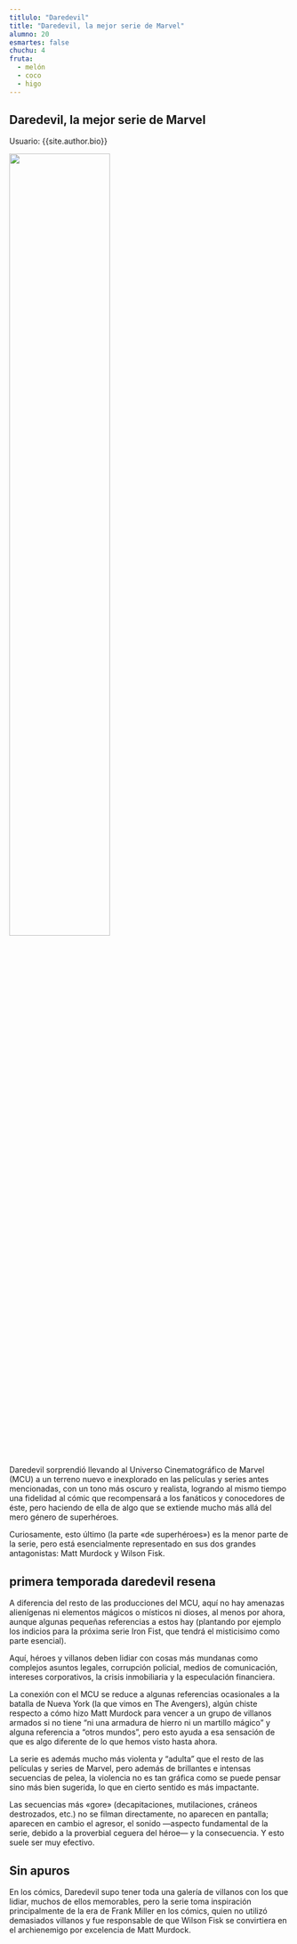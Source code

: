 ```yaml
---
titlulo: "Daredevil"
title: "Daredevil, la mejor serie de Marvel"
alumno: 20
esmartes: false
chuchu: 4
fruta:
  - melón
  - coco
  - higo
---
```

## Daredevil, la mejor serie de Marvel

Usuario: {{site.author.bio}}

<img 
src="https://www.latercera.com/resizer/n3jXtTiAWEbVG0Rmpp9C9kd_Kvw=/900x600/smart/arc-anglerfish-arc2-prod-copesa.s3.amazonaws.com/public/NIEEX4Z3BRG6RNMXZ5BEIPBPRE.jpg"  
width="60%" 
/>



<p>
Daredevil sorprendió llevando al Universo Cinematográfico de Marvel (MCU) a un terreno nuevo e inexplorado en las películas y series antes mencionadas, con un tono más oscuro y realista, logrando al mismo tiempo una fidelidad al cómic que recompensará a los fanáticos y conocedores de éste, pero haciendo de ella de algo que se extiende mucho más allá del mero género de superhéroes.
</p>
<p>
Curiosamente, esto último (la parte «de superhéroes») es la menor parte de la serie, pero está esencialmente representado en sus dos grandes antagonistas: Matt Murdock y Wilson Fisk.
</p>
<h2>
primera temporada daredevil resena 
</h2>
<p>
A diferencia del resto de las producciones del MCU, aquí no hay amenazas alienígenas ni elementos mágicos o místicos ni dioses, al menos por ahora, aunque algunas pequeñas referencias a estos hay (plantando por ejemplo los indicios para la próxima serie Iron Fist, que tendrá el misticisimo como parte esencial).
</p>
<p>


Aquí, héroes y villanos deben lidiar con cosas más mundanas como complejos asuntos legales, corrupción policial, medios de comunicación, intereses corporativos, la crisis inmobiliaria y la especulación financiera.
</p>
<p>
La conexión con el MCU se reduce a algunas referencias ocasionales a la batalla de Nueva York (la que vimos en The Avengers), algún chiste respecto a cómo hizo Matt Murdock para vencer a un grupo de villanos armados si no tiene “ni una armadura de hierro ni un martillo mágico” y alguna referencia a “otros mundos”, pero esto ayuda a esa sensación de que es algo diferente de lo que hemos visto hasta ahora.
</p>
<p>
La serie es además mucho más violenta y “adulta” que el resto de las películas y series de Marvel, pero además de brillantes e intensas secuencias de pelea, la violencia no es tan gráfica como se puede pensar sino más bien sugerida, lo que en cierto sentido es más impactante.
</p>
<p>
Las secuencias más «gore» (decapitaciones, mutilaciones, cráneos destrozados, etc.) no se filman directamente, no aparecen en pantalla; aparecen en cambio el agresor, el sonido —aspecto fundamental de la serie, debido a la proverbial ceguera del héroe— y la consecuencia. Y esto suele ser muy efectivo.
</p>
<p>

<h2>Sin apuros</h2>

<p>
En los cómics, Daredevil supo tener toda una galería de villanos con los que lidiar, muchos de ellos memorables, pero la serie toma inspiración principalmente de la era de Frank Miller en los cómics, quien no utilizó demasiados villanos y fue responsable de que Wilson Fisk se convirtiera en el archienemigo por excelencia de Matt Murdock.


</p>




